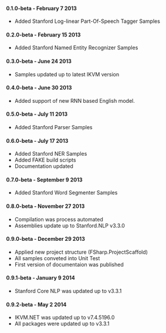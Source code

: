 #### 0.1.0-beta - February 7 2013
* Added Stanford Log-linear Part-Of-Speech Tagger Samples

#### 0.2.0-beta - February 15 2013
* Added Stanford Named Entity Recognizer Samples

#### 0.3.0-beta - June 24 2013
* Samples updated up to latest IKVM version

#### 0.4.0-beta - June 30 2013
* Added support of new RNN based English model.

#### 0.5.0-beta - July 11 2013
* Added Stanford Parser Samples

#### 0.6.0-beta - July 17 2013
* Added Stanford NER Samples
* Added FAKE build scripts
* Documentation updated

#### 0.7.0-beta - September 9 2013
* Added Stanford Word Segmenter Samples

#### 0.8.0-beta - November 27 2013
* Compilation was process automated
* Assemblies update up to Stanford.NLP v3.3.0

#### 0.9.0-beta - December 29 2013
* Applied new project structure (FSharp.ProjectScaffold)
* All samples conveted into Unit Test
* First version of documentaion was published

#### 0.9.1-beta - January 9 2014
* Stanford Core NLP was updated up to v3.3.1

#### 0.9.2-beta - May 2 2014
* IKVM.NET was updated up to v7.4.5196.0
* All packages were updated up to v3.3.1